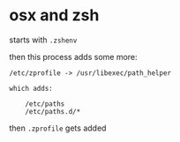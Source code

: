 # osx and zsh

starts with `.zshenv`

then this process adds some more:

```
/etc/zprofile -> /usr/libexec/path_helper

which adds:

    /etc/paths
    /etc/paths.d/*
```

then `.zprofile` gets added
